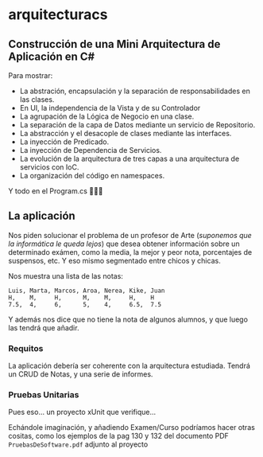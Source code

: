 # arquitecturacs

## Construcción de una Mini Arquitectura de Aplicación en C#

Para mostrar:
- La abstración, encapsulación y la separación de responsabilidades en las clases.
- En UI, la independencia de la Vista y de su Controlador
- La agrupación de la Lógica de Negocio en una clase.
- La separación de la capa de Datos mediante un servicio de Repositorio.
- La abstracción y el desacople de clases mediante las interfaces.
- La inyección de Predicado.
- La inyección de Dependencia de Servicios.
- La evolución de la arquitectura de tres capas a una arquitectura de servicios con IoC.
- La organización del código en namespaces.

Y todo en el Program.cs 🧐🤔🤦

## La aplicación  
Nos piden solucionar el problema de un profesor de Arte (_suponemos que la informática le queda lejos_) que desea obtener información sobre un determinado exámen, como la media, la mejor y peor nota, porcentajes de suspensos, etc. Y eso mismo segmentado entre chicos y chicas.   

Nos muestra una lista de las notas:  
``` 
Luis, Marta, Marcos, Aroa, Nerea, Kike, Juan
H,    M,     H,      M,    M,     H,    H
7.5,  4,     6,      5,    4,     6.5,  7.5   
```
Y además nos dice que no tiene la nota de algunos alumnos, y que luego las tendrá que añadir.

### Requitos

La aplicación debería ser coherente con la arquitectura estudiada.
Tendrá un CRUD de Notas, y una serie de informes.


### Pruebas Unitarias

Pues eso... un proyecto xUnit que verifique...

Echándole imaginación, y añadiendo Examen/Curso podríamos hacer otras cositas, como los ejemplos de la pag 130 y 132 del documento PDF `PruebasDeSoftware.pdf` adjunto al proyecto